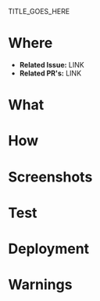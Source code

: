 TITLE_GOES_HERE

Where
=====
* **Related Issue:** LINK
* **Related PR's:** LINK

What
====


How
===


Screenshots
===========


Test
====


Deployment
==========


Warnings
========
